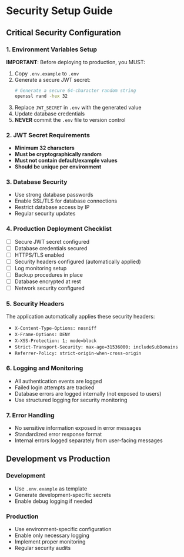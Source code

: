 # Security Setup Guide

## Critical Security Configuration

### 1. Environment Variables Setup

**IMPORTANT**: Before deploying to production, you MUST:

1. Copy `.env.example` to `.env`
2. Generate a secure JWT secret:
   ```bash
   # Generate a secure 64-character random string
   openssl rand -hex 32
   ```
3. Replace `JWT_SECRET` in `.env` with the generated value
4. Update database credentials
5. **NEVER** commit the `.env` file to version control

### 2. JWT Secret Requirements

- **Minimum 32 characters**
- **Must be cryptographically random**
- **Must not contain default/example values**
- **Should be unique per environment**

### 3. Database Security

- Use strong database passwords
- Enable SSL/TLS for database connections
- Restrict database access by IP
- Regular security updates

### 4. Production Deployment Checklist

- [ ] Secure JWT secret configured
- [ ] Database credentials secured
- [ ] HTTPS/TLS enabled
- [ ] Security headers configured (automatically applied)
- [ ] Log monitoring setup
- [ ] Backup procedures in place
- [ ] Database encrypted at rest
- [ ] Network security configured

### 5. Security Headers

The application automatically applies these security headers:

- `X-Content-Type-Options: nosniff`
- `X-Frame-Options: DENY`
- `X-XSS-Protection: 1; mode=block`
- `Strict-Transport-Security: max-age=31536000; includeSubDomains`
- `Referrer-Policy: strict-origin-when-cross-origin`

### 6. Logging and Monitoring

- All authentication events are logged
- Failed login attempts are tracked
- Database errors are logged internally (not exposed to users)
- Use structured logging for security monitoring

### 7. Error Handling

- No sensitive information exposed in error messages
- Standardized error response format
- Internal errors logged separately from user-facing messages

## Development vs Production

### Development

- Use `.env.example` as template
- Generate development-specific secrets
- Enable debug logging if needed

### Production

- Use environment-specific configuration
- Enable only necessary logging
- Implement proper monitoring
- Regular security audits
